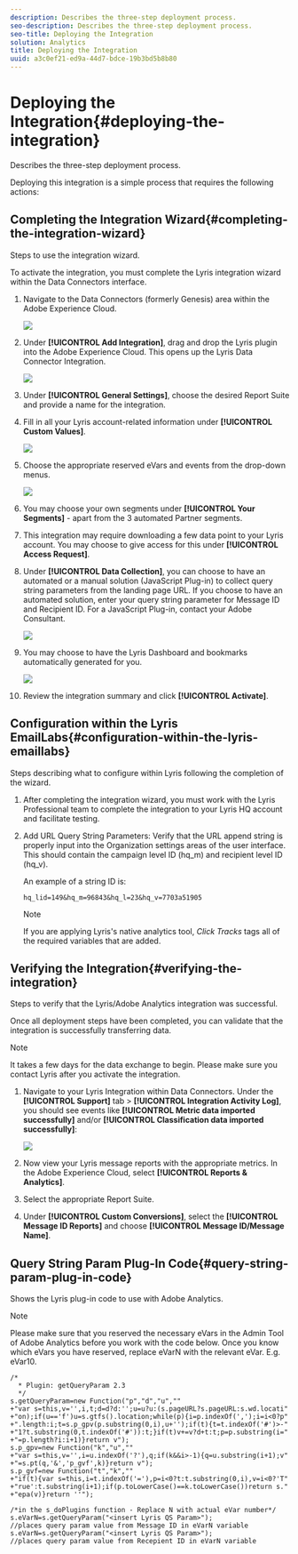 ```yaml
---
description: Describes the three-step deployment process.
seo-description: Describes the three-step deployment process.
seo-title: Deploying the Integration
solution: Analytics
title: Deploying the Integration
uuid: a3c0ef21-ed9a-44d7-bdce-19b3bd5b8b80
---
```


# Deploying the Integration{#deploying-the-integration}

Describes the three-step deployment process.

Deploying this integration is a simple process that requires the following actions: 

## Completing the Integration Wizard{#completing-the-integration-wizard}

Steps to use the integration wizard.

To activate the integration, you must complete the Lyris integration wizard within the Data Connectors interface.

1. Navigate to the Data Connectors (formerly Genesis) area within the Adobe Experience Cloud.

   ![](assets/data_connectors.png)

1. Under **[!UICONTROL Add Integration]**, drag and drop the Lyris plugin into the Adobe Experience Cloud. This opens up the Lyris Data Connector Integration.

   ![](assets/add_integration.png)

1. Under **[!UICONTROL General Settings]**, choose the desired Report Suite and provide a name for the integration.
1. Fill in all your Lyris account-related information under **[!UICONTROL Custom Values]**.

   ![](assets/general_settings.png)

1. Choose the appropriate reserved eVars and events from the drop-down menus.

   ![](assets/variable_mapping.png)

1. You may choose your own segments under **[!UICONTROL Your Segments]** - apart from the 3 automated Partner segments.
1. This integration may require downloading a few data point to your Lyris account. You may choose to give access for this under **[!UICONTROL Access Request]**.
1. Under **[!UICONTROL Data Collection]**, you can choose to have an automated or a manual solution (JavaScript Plug-in) to collect query string parameters from the landing page URL. If you choose to have an automated solution, enter your query string parameter for Message ID and Recipient ID. For a JavaScript Plug-in, contact your Adobe Consultant.

   ![](assets/data_collection.png)

1. You may choose to have the Lyris Dashboard and bookmarks automatically generated for you.

   ![](assets/dashboard_generation.png)

1. Review the integration summary and click **[!UICONTROL Activate]**.

## Configuration within the Lyris EmailLabs{#configuration-within-the-lyris-emaillabs}

Steps describing what to configure within Lyris following the completion of the wizard.

1. After completing the integration wizard, you must work with the Lyris Professional team to complete the integration to your Lyris HQ account and facilitate testing.
1. Add URL Query String Parameters: Verify that the URL append string is properly input into the Organization settings areas of the user interface. This should contain the campaign level ID (hq_m) and recipient level ID (hq_v).

   An example of a string ID is: 

   ```
   hq_lid=149&hq_m=96843&hq_l=23&hq_v=7703a51905
   ```

   >[!NOTE]
   >
   >If you are applying Lyris's native analytics tool, *Click Tracks* tags all of the required variables that are added.

## Verifying the Integration{#verifying-the-integration}

Steps to verify that the Lyris/Adobe Analytics integration was successful.

Once all deployment steps have been completed, you can validate that the integration is successfully transferring data.

>[!NOTE]
>
>It takes a few days for the data exchange to begin. Please make sure you contact Lyris after you activate the integration.

1. Navigate to your Lyris Integration within Data Connectors. Under the **[!UICONTROL Support]** tab > **[!UICONTROL Integration Activity Log]**, you should see events like **[!UICONTROL Metric data imported successfully]** and/or **[!UICONTROL Classification data imported successfully]**:

   ![](assets/integration_info.png)

1. Now view your Lyris message reports with the appropriate metrics. In the Adobe Experience Cloud, select **[!UICONTROL Reports & Analytics]**.
1. Select the appropriate Report Suite.
1. Under **[!UICONTROL Custom Conversions]**, select the **[!UICONTROL Message ID Reports]** and choose **[!UICONTROL Message ID/Message Name]**.

## Query String Param Plug-In Code{#query-string-param-plug-in-code}

Shows the Lyris plug-in code to use with Adobe Analytics.

>[!NOTE]
>
>Please make sure that you reserved the necessary eVars in the Admin Tool of Adobe Analytics before you work with the code below. Once you know which eVars you have reserved, replace eVarN with the relevant eVar. E.g. eVar10.

```
/* 
  * Plugin: getQueryParam 2.3 
  */ 
s.getQueryParam=new Function("p","d","u","" 
+"var s=this,v='',i,t;d=d?d:'';u=u?u:(s.pageURL?s.pageURL:s.wd.locati" 
+"on);if(u=='f')u=s.gtfs().location;while(p){i=p.indexOf(',');i=i<0?p" 
+".length:i;t=s.p_gpv(p.substring(0,i),u+'');if(t){t=t.indexOf('#')>-" 
+"1?t.substring(0,t.indexOf('#')):t;}if(t)v+=v?d+t:t;p=p.substring(i=" 
+"=p.length?i:i+1)}return v"); 
s.p_gpv=new Function("k","u","" 
+"var s=this,v='',i=u.indexOf('?'),q;if(k&&i>-1){q=u.substring(i+1);v" 
+"=s.pt(q,'&','p_gvf',k)}return v"); 
s.p_gvf=new Function("t","k","" 
+"if(t){var s=this,i=t.indexOf('='),p=i<0?t:t.substring(0,i),v=i<0?'T" 
+"rue':t.substring(i+1);if(p.toLowerCase()==k.toLowerCase())return s." 
+"epa(v)}return ''"); 
 
/*in the s_doPlugins function - Replace N with actual eVar number*/ 
s.eVarN=s.getQueryParam("<insert Lyris QS Param>");  
//places query param value from Message ID in eVarN variable s.eVarN=s.getQueryParam("<insert Lyris QS Param>");  
//places query param value from Recepient ID in eVarN variable 

```
